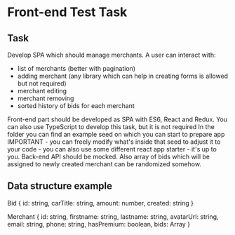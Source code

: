 # Front-end Test Task
## Task

Develop SPA which should manage merchants. A user can interact with:
 - list of merchants (better with pagination)
 - adding merchant (any library which can help in creating forms is allowed but not required)
 - merchant editing
 - merchant removing
 - sorted history of bids for each merchant

Front-end part should be developed as SPA with ES6, React and Redux.
You can also use TypeScript to develop this task, but it is not required
In the folder you can find an example seed on which you can start to prepare app
IMPORTANT - you can freely modify what's inside that seed to adjust it to your code - you can also use some different react app starter - it's up to you.
Back-end API should be mocked.
Also array of bids which will be assigned to newly created merchant can be randomized somehow.

## Data structure example
Bid {
  id: string,
  carTitle: string,
  amount: number,
  created: string
}

Merchant {
  id: string,
  firstname: string,
  lastname: string,
  avatarUrl: string,
  email: string,
  phone: string,
  hasPremium: boolean,
  bids: Array<Bid>
}
